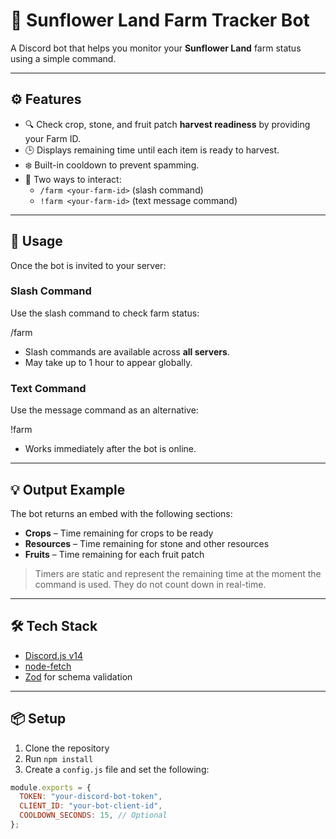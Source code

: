 # 🌻 Sunflower Land Farm Tracker Bot

A Discord bot that helps you monitor your **Sunflower Land** farm status using a simple command.

---

## ⚙️ Features

- 🔍 Check crop, stone, and fruit patch **harvest readiness** by providing your Farm ID.
- 🕒 Displays remaining time until each item is ready to harvest.
- ❄️ Built-in cooldown to prevent spamming.
- 🤖 Two ways to interact:
  - `/farm <your-farm-id>` (slash command)
  - `!farm <your-farm-id>` (text message command)

---

## 🚀 Usage

Once the bot is invited to your server:

### Slash Command

Use the slash command to check farm status:

/farm <your-farm-id>

- Slash commands are available across **all servers**.
- May take up to 1 hour to appear globally.

### Text Command

Use the message command as an alternative:

!farm <your-farm-id>

- Works immediately after the bot is online.

---

## 💡 Output Example

The bot returns an embed with the following sections:

- **Crops** – Time remaining for crops to be ready
- **Resources** – Time remaining for stone and other resources
- **Fruits** – Time remaining for each fruit patch

> Timers are static and represent the remaining time at the moment the command is used. They do not count down in real-time.

---

## 🛠 Tech Stack

- [Discord.js v14](https://discord.js.org/)
- [node-fetch](https://www.npmjs.com/package/node-fetch)
- [Zod](https://zod.dev/) for schema validation

---

## 📦 Setup

1. Clone the repository
2. Run `npm install`
3. Create a `config.js` file and set the following:

```js
module.exports = {
  TOKEN: "your-discord-bot-token",
  CLIENT_ID: "your-bot-client-id",
  COOLDOWN_SECONDS: 15, // Optional
};
```
